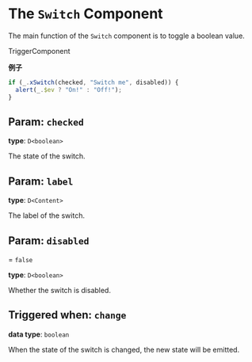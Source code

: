 <script setup>
import Kind from "./helpers/kind.vue";
import Optional from "./helpers/optional.vue";
</script>

# The `Switch` Component

The main function of the `Switch` component is to toggle a boolean value.

<Kind>TriggerComponent</Kind>

**例子**

```ts
if (_.xSwitch(checked, "Switch me", disabled)) {
  alert(_.$ev ? "On!" : "Off!");
}
```

## Param: `checked`

**type**: `D<boolean>`

The state of the switch.

## Param: `label`

<Optional/>

**type**: `D<Content>`

The label of the switch.

## Param: `disabled`

<Optional/> = `false`

**type**: `D<boolean>`

Whether the switch is disabled.

## Triggered when: `change`

**data type**: `boolean`

When the state of the switch is changed, the new state will be emitted.
